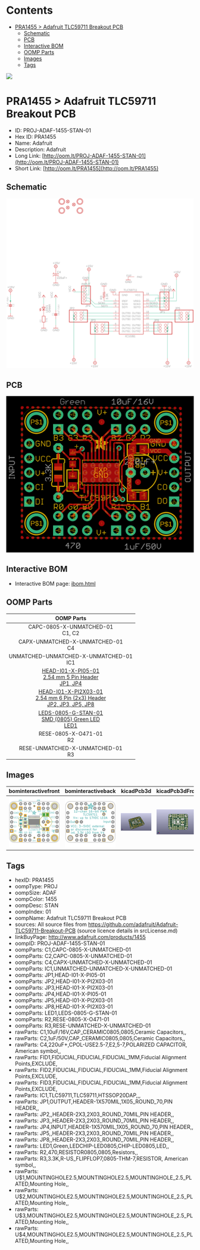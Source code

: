 



Contents
========

* [PRA1455 > Adafruit TLC59711 Breakout PCB](#pra1455--adafruit-tlc59711-breakout-pcb)
	* [Schematic](#schematic)
	* [PCB](#pcb)
	* [Interactive BOM](#interactive-bom)
	* [OOMP Parts](#oomp-parts)
	* [Images](#images)
	* [Tags](#tags)
  
![][im]
# PRA1455 > Adafruit TLC59711 Breakout PCB

- ID: PROJ-ADAF-1455-STAN-01
- Hex ID: PRA1455
- Name: Adafruit
- Description: Adafruit
- Long Link: [http://oom.lt/PROJ-ADAF-1455-STAN-01](http://oom.lt/PROJ-ADAF-1455-STAN-01)
- Short Link: [http://oom.lt/PRA1455](http://oom.lt/PRA1455)

## Schematic
  
[![schem](eagleSchemImage.png)](eagleSchemImage.png)
## PCB
  
[![pcb](eagleImage.png)](eagleImage.png)
## Interactive BOM

- Interactive BOM page: [ibom.html](https://htmlpreview.github.io/?https://github.com/oomlout/oomlout_OOMP_projects/blob/main/PROJ-ADAF-1455-STAN-01/kicad/bom/ibom.html)

## OOMP Parts
  

|OOMP Parts|
| :---: |
|CAPC-0805-X-UNMATCHED-01<BR>C1, C2|
|CAPX-UNMATCHED-X-UNMATCHED-01<BR>C4|
|UNMATCHED-UNMATCHED-X-UNMATCHED-01<BR>IC1|
|[HEAD-I01-X-PI05-01<br> 2.54 mm 5 Pin Header<br> JP1, JP4](https://github.com/oomlout/oomlout_OOMP_parts/tree/main/HEAD-I01-X-PI05-01/)|
|[HEAD-I01-X-PI2X03-01<br> 2.54 mm 6 Pin (2x3) Header<br> JP2, JP3, JP5, JP8](https://github.com/oomlout/oomlout_OOMP_parts/tree/main/HEAD-I01-X-PI2X03-01/)|
|[LEDS-0805-G-STAN-01<br> SMD (0805) Green LED<br> LED1](https://github.com/oomlout/oomlout_OOMP_parts/tree/main/LEDS-0805-G-STAN-01/)|
|RESE-0805-X-O471-01<BR>R2|
|RESE-UNMATCHED-X-UNMATCHED-01<BR>R3|

## Images
  
  

|bominteractivefront|bominteractiveback|kicadPcb3d|kicadPcb3dFront|kicadPcb3dBack|eagleImage|eagleSchemImage|pcbdraw|pcbdrawback|
| :---: | :---: | :---: | :---: | :---: | :---: | :---: | :---: | :---: |
|[![bominteractivefront](bomFront_140.png)](bomFront.png)|[![bominteractiveback](bomBack_140.png)](bomBack.png)|[![kicadPcb3d](kicadPcb3d_140.png)](kicadPcb3d.png)|[![kicadPcb3dFront](kicadPcb3dFront_140.png)](kicadPcb3dFront.png)|[![kicadPcb3dBack](kicadPcb3dBack_140.png)](kicadPcb3dBack.png)|[![eagleImage](eagleImage_140.png)](eagleImage.png)|[![eagleSchemImage](eagleSchemImage_140.png)](eagleSchemImage.png)|[![pcbdraw](pcbdraw_140.png)](pcbdraw.png)|[![pcbdrawback](pcbdrawBack_140.png)](pcbdrawBack.png)|

## Tags

- hexID: PRA1455
- oompType: PROJ
- oompSize: ADAF
- oompColor: 1455
- oompDesc: STAN
- oompIndex: 01
- oompName: Adafruit TLC59711 Breakout PCB
- sources: All source files from https://github.com/adafruit/Adafruit-TLC59711-Breakout-PCB (source licence details in srcLicense.md)
- linkBuyPage: http://www.adafruit.com/products/1455
- oompID: PROJ-ADAF-1455-STAN-01
- oompParts: C1,CAPC-0805-X-UNMATCHED-01
- oompParts: C2,CAPC-0805-X-UNMATCHED-01
- oompParts: C4,CAPX-UNMATCHED-X-UNMATCHED-01
- oompParts: IC1,UNMATCHED-UNMATCHED-X-UNMATCHED-01
- oompParts: JP1,HEAD-I01-X-PI05-01
- oompParts: JP2,HEAD-I01-X-PI2X03-01
- oompParts: JP3,HEAD-I01-X-PI2X03-01
- oompParts: JP4,HEAD-I01-X-PI05-01
- oompParts: JP5,HEAD-I01-X-PI2X03-01
- oompParts: JP8,HEAD-I01-X-PI2X03-01
- oompParts: LED1,LEDS-0805-G-STAN-01
- oompParts: R2,RESE-0805-X-O471-01
- oompParts: R3,RESE-UNMATCHED-X-UNMATCHED-01
- rawParts: C1,10uF/16V,CAP_CERAMIC0805,0805,Ceramic Capacitors,,
- rawParts: C2,1uF/50V,CAP_CERAMIC0805,0805,Ceramic Capacitors,,
- rawParts: C4,220uF+,CPOL-USE2.5-7,E2,5-7,POLARIZED CAPACITOR, American symbol,,
- rawParts: FID1,FIDUCIAL,FIDUCIAL,FIDUCIAL_1MM,Fiducial Alignment Points,EXCLUDE,
- rawParts: FID2,FIDUCIAL,FIDUCIAL,FIDUCIAL_1MM,Fiducial Alignment Points,EXCLUDE,
- rawParts: FID3,FIDUCIAL,FIDUCIAL,FIDUCIAL_1MM,Fiducial Alignment Points,EXCLUDE,
- rawParts: IC1,TLC59711,TLC59711,HTSSOP20DAP,,,
- rawParts: JP1,OUTPUT,HEADER-1X570MIL,1X05_ROUND_70,PIN HEADER,,
- rawParts: JP2,,HEADER-2X3,2X03_ROUND_70MIL,PIN HEADER,,
- rawParts: JP3,,HEADER-2X3,2X03_ROUND_70MIL,PIN HEADER,,
- rawParts: JP4,INPUT,HEADER-1X570MIL,1X05_ROUND_70,PIN HEADER,,
- rawParts: JP5,,HEADER-2X3,2X03_ROUND_70MIL,PIN HEADER,,
- rawParts: JP8,,HEADER-2X3,2X03_ROUND_70MIL,PIN HEADER,,
- rawParts: LED1,Green,LEDCHIP-LED0805,CHIP-LED0805,LED,,
- rawParts: R2,470,RESISTOR0805,0805,Resistors,,
- rawParts: R3,3.3K,R-US_FLIPFLOP7,0805-THM-7,RESISTOR, American symbol,,
- rawParts: U$1,MOUNTINGHOLE2.5,MOUNTINGHOLE2.5,MOUNTINGHOLE_2.5_PLATED,Mounting Hole,,
- rawParts: U$2,MOUNTINGHOLE2.5,MOUNTINGHOLE2.5,MOUNTINGHOLE_2.5_PLATED,Mounting Hole,,
- rawParts: U$3,MOUNTINGHOLE2.5,MOUNTINGHOLE2.5,MOUNTINGHOLE_2.5_PLATED,Mounting Hole,,
- rawParts: U$4,MOUNTINGHOLE2.5,MOUNTINGHOLE2.5,MOUNTINGHOLE_2.5_PLATED,Mounting Hole,,



[im]: kicadPcb3d_450.png
